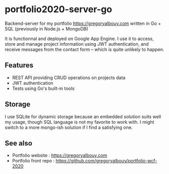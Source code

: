 # portfolio2020-server-go

Backend-server for my portfolio https://gregoryalbouy.com written in Go + SQL (previously in Node.js + MongoDB)

It is functionnal and deployed on Google App Engine. I use it to access, store and manage project information using JWT authentication, and receive messages from the contact form – which is quite unlikely to happen.

## Features

- REST API providing CRUD operations on projects data
- JWT authentication
- Tests using Go's built-in tools

## Storage

I use SQLite for dynamic storage because an embedded solution suits well my usage, though SQL language is not my favorite to work with. I might switch to a more mongo-ish solution if I find a satisfying one.

## See also

* Portfolio website : https://gregoryalbouy.com
* Portfolio front repo : https://github.com/gregoryalbouy/portfolio-wcf-2020